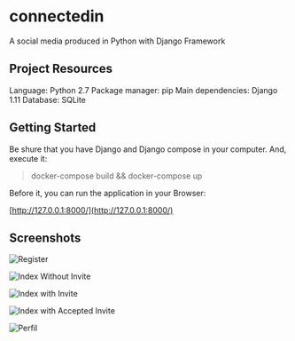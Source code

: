 # connectedin

A social media produced in Python with Django Framework

## Project Resources
Language: Python 2.7
Package manager: pip
Main dependencies: Django 1.11
Database: SQLite

## Getting Started
Be shure that you have Django and Django compose in your computer. And, execute it:

> docker-compose build && docker-compose up

Before it, you can run the application in your Browser:

[http://127.0.0.1:8000/](http://127.0.0.1:8000/)


## Screenshots

![Register](https://i.imgur.com/zhbbvBr.jpg)

![Index Without Invite](https://i.imgur.com/XYAWUc2.jpg)

![Index with Invite](https://i.imgur.com/lIivztI.jpg)

![Index with Accepted Invite](https://i.imgur.com/lS6ELTl.jpg)

![Perfil](https://i.imgur.com/IMuVto3.jpg)
